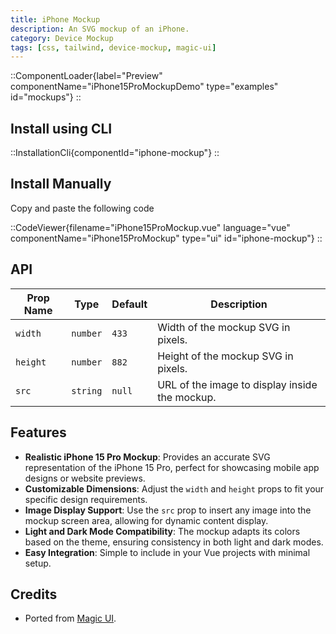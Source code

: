 ```yaml
---
title: iPhone Mockup
description: An SVG mockup of an iPhone.
category: Device Mockup
tags: [css, tailwind, device-mockup, magic-ui]
---
```


::ComponentLoader{label="Preview" componentName="iPhone15ProMockupDemo" type="examples" id="mockups"}
::

## Install using CLI

::InstallationCli{componentId="iphone-mockup"}
::

## Install Manually

Copy and paste the following code

::CodeViewer{filename="iPhone15ProMockup.vue" language="vue" componentName="iPhone15ProMockup" type="ui" id="iphone-mockup"}
::

## API

| Prop Name | Type     | Default | Description                                    |
| --------- | -------- | ------- | ---------------------------------------------- |
| `width`   | `number` | `433`   | Width of the mockup SVG in pixels.             |
| `height`  | `number` | `882`   | Height of the mockup SVG in pixels.            |
| `src`     | `string` | `null`  | URL of the image to display inside the mockup. |

## Features

- **Realistic iPhone 15 Pro Mockup**: Provides an accurate SVG representation of the iPhone 15 Pro, perfect for showcasing mobile app designs or website previews.
- **Customizable Dimensions**: Adjust the `width` and `height` props to fit your specific design requirements.
- **Image Display Support**: Use the `src` prop to insert any image into the mockup screen area, allowing for dynamic content display.
- **Light and Dark Mode Compatibility**: The mockup adapts its colors based on the theme, ensuring consistency in both light and dark modes.
- **Easy Integration**: Simple to include in your Vue projects with minimal setup.

## Credits

- Ported from [Magic UI](https://magicui.design/docs/components/iphone-15-pro).
